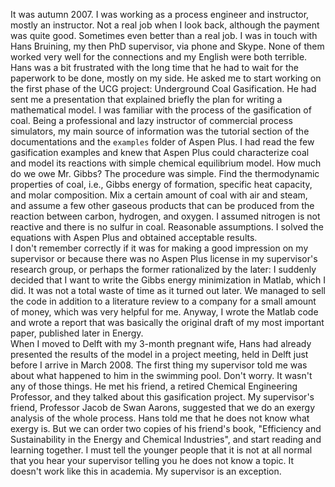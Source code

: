 <!--
.. title: The story of a proposal; part 1:  how it all started.
.. slug: the-story-of-a-proposal-part-1-how-it-all-started
.. date: 2015-10-17 14:50:19 UTC+02:00
.. tags: draft
.. category:
.. link:
.. description:
.. type: text
-->

It was autumn 2007. I was working as a process engineer and instructor, mostly an instructor. Not a real job when I look back, although the payment was quite good. Sometimes even better than a real job. I was in touch with Hans Bruining, my then PhD supervisor, via phone and Skype. None of them worked very well for the connections and my English were both terrible. Hans was a bit frustrated with the long time that he had to wait for the paperwork to be done, mostly on my side. He asked me to start working on the first phase of the UCG project: Underground Coal Gasification. He had sent me a presentation that explained briefly the plan for writing a mathematical model. I was familiar with the process of the gasification of coal. Being a professional and lazy instructor of commercial process simulators, my main source of information was the tutorial section of the documentations and the `examples` folder of Aspen Plus. I had read the few gasification examples and knew that Aspen Plus could characterize coal and model its reactions with simple chemical equilibrium model. How much do we owe Mr. Gibbs? The procedure was simple. Find the thermodynamic properties of coal, i.e., Gibbs energy of formation, specific heat capacity, and molar composition. Mix a certain amount of coal with air and steam, and assume a few other gaseous products that can be produced from the reaction between carbon, hydrogen, and oxygen. I assumed nitrogen is not reactive and there is no sulfur in coal. Reasonable assumptions. I solved the equations with Aspen Plus and obtained acceptable results.  
I don't remember correctly if it was for making a good impression on my supervisor or because there was no Aspen Plus license in my supervisor's research group, or perhaps the former rationalized by the later: I suddenly decided that I want to write the Gibbs energy minimization in Matlab, which I did. It was not a total waste of time as it turned out later. We managed to sell the code in addition to a literature review to a company for a small amount of money, which was very helpful for me. Anyway, I wrote the Matlab code and wrote a report that was basically the original draft of my most important paper, published later in Energy.  
When I moved to Delft with my 3-month pregnant wife, Hans had already presented the results of the model in a project meeting, held in Delft just before I arrive in March 2008. The first thing my supervisor told me was about what happened to him in the swimming pool. Don't worry. It wasn't any of those things. He met his friend, a retired Chemical Engineering Professor, and they talked about this gasification project. My supervisor's friend, Professor Jacob de Swan Aarons, suggested that we do an exergy analysis of the whole process. Hans told me that he does not know what exergy is. But we can order two copies of his friend's book, "Efficiency and Sustainability in the Energy and Chemical Industries", and start reading and learning together. I must tell the younger people that it is not at all normal that you hear your supervisor telling you he does not know a topic. It doesn't work like this in academia. My supervisor is an exception.  
